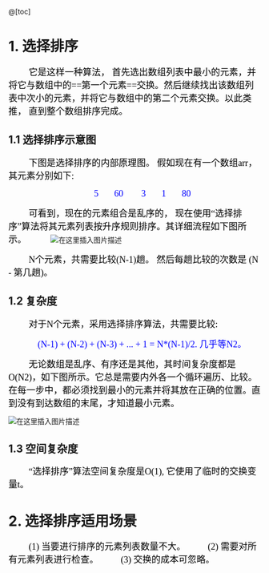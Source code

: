 @[toc] 
# 1. 选择排序
<font face="Lucida Console" size=4 color = black>&ensp;&ensp; &ensp;&ensp;它是这样一种算法， 首先选出数组列表中最小的元素，并将它与数组中的==第一个元素==交换。然后继续找出该数组列表中次小的元素，并将它与数组中的第二个元素交换。以此类推， 直到整个数组排序完成。</font>

## 1.1 选择排序示意图
<font face="Lucida Console" size=4 color = black>&ensp;&ensp; &ensp;&ensp;下图是选择排序的内部原理图。 假如现在有一个数组arr， 其元素分别如下: </font>

<font face="Lucida Console" size=4 color = blue>&ensp;&ensp; &ensp;&ensp;&ensp;&ensp; &ensp;&ensp;&ensp;&ensp; &ensp;&ensp;&ensp;&ensp; &ensp;&ensp;&ensp;5   &ensp;&ensp;&ensp;60  &ensp;&ensp;&ensp; 3  &ensp;&ensp;&ensp;1  &ensp;&ensp;&ensp;80</font>

<font face="Lucida Console" size=4 color = black>&ensp;&ensp; &ensp;&ensp;可看到，现在的元素组合是乱序的， 现在使用“选择排序”算法将其元素列表按升序规则排序。其详细流程如下图所示。</font>
<font face="Lucida Console" size=4 color = black>&ensp;&ensp; &ensp;&ensp;</font>
![在这里插入图片描述](https://img-blog.csdnimg.cn/20200826002246342.png?x-oss-process=image/watermark,type_ZmFuZ3poZW5naGVpdGk,shadow_10,text_aHR0cHM6Ly9ibG9nLmNzZG4ubmV0L2xpeGlhb2dhbmdfdGhlYW5zd2Vy,size_16,color_FFFFFF,t_70#pic_center)

<font face="Lucida Console" size=4 color = black>&ensp;&ensp; &ensp;&ensp;N个元素，共需要比较(N-1)趟。 然后每趟比较的次数是 (N - 第几趟)。</font>

## 1.2 复杂度
<font face="Lucida Console" size=4 color = black>&ensp;&ensp; &ensp;&ensp;对于N个元素，采用选择排序算法，共需要比较: </font>

<font face="Lucida Console" size=4 color = blue> &ensp;&ensp;&ensp;&ensp; &ensp;&ensp;(N-1) + (N-2) + (N-3) + \.\.\. + 1 = N*(N-1)/2. 几乎等N2。</font>

<font face="Lucida Console" size=4 color = black>&ensp;&ensp; &ensp;&ensp;无论数组是乱序、有序还是其他，其时间复杂度都是O(N2)，如下图所示。它总是需要内外各一个循环遍历、比较。在每一步中，都必须找到最小的元素并将其放在正确的位置。直到没有到达数组的末尾，才知道最小元素。</font>

![在这里插入图片描述](https://img-blog.csdnimg.cn/20200826004030688.png?x-oss-process=image/watermark,type_ZmFuZ3poZW5naGVpdGk,shadow_10,text_aHR0cHM6Ly9ibG9nLmNzZG4ubmV0L2xpeGlhb2dhbmdfdGhlYW5zd2Vy,size_16,color_FFFFFF,t_70#pic_center)
## 1.3 空间复杂度 
<font face="Lucida Console" size=4 color = black>&ensp;&ensp; &ensp;&ensp;“选择排序”算法空间复杂度是O(1), 它使用了临时的交换变量t。</font>
# 2. 选择排序适用场景
<font face="Lucida Console" size=4 color = black>&ensp;&ensp; &ensp;&ensp;(1) 当要进行排序的元素列表数量不大。</font>
<font face="Lucida Console" size=4 color = black>&ensp;&ensp; &ensp;&ensp;(2) 需要对所有元素列表进行检查。</font>
<font face="Lucida Console" size=4 color = black>&ensp;&ensp; &ensp;&ensp;(3) 交换的成本可忽略。</font>
